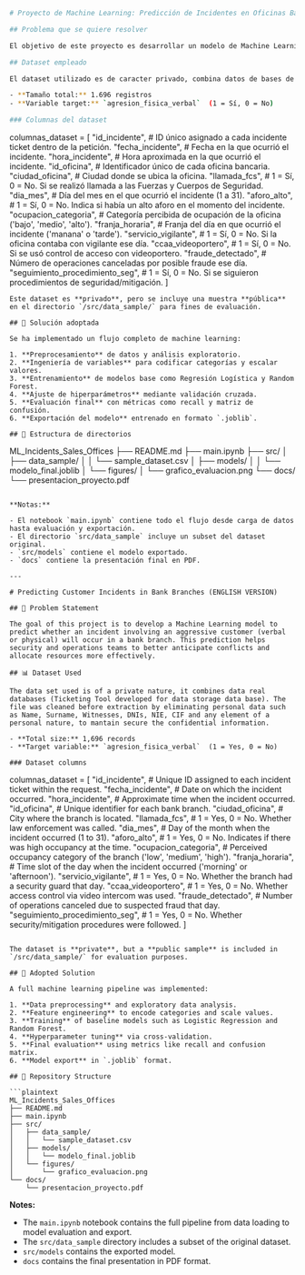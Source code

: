 ```bash
# Proyecto de Machine Learning: Predicción de Incidentes en Oficinas Bancarias

## Problema que se quiere resolver

El objetivo de este proyecto es desarrollar un modelo de Machine Learning capaz de predecir si en una oficina bancaria ocurrirá un incidente con un cliente agresivo (verbal o físico). Esto permitirá a los equipos de seguridad anticipar escenarios conflictivos y asignar recursos como vigilantes, refuerzos o medidas disuasorias de forma más eficaz.

## Dataset empleado

El dataset utilizado es de caracter privado, combina datos de bases de datos (Herramienta de Ticketing desarrollada para almacenaje de datos) reales, se limpió el fichero antes de la extracción eliminando datos personales como Nombre, Apellido, Testigos, DNIs, NIE, CIF y cualquier elemento de caracter personal, para no comprometer información confidencial.

- **Tamaño total:** 1.696 registros
- **Variable target:** `agresion_fisica_verbal`  (1 = Sí, 0 = No)

### Columnas del dataset

```
columnas_dataset = [
    "id_incidente",                # ID único asignado a cada incidente ticket dentro de la petición.
    "fecha_incidente",             # Fecha en la que ocurrió el incidente.
    "hora_incidente",              # Hora aproximada en la que ocurrió el incidente.
    "id_oficina",                  # Identificador único de cada oficina bancaria.
    "ciudad_oficina",              # Ciudad donde se ubica la oficina.
    "llamada_fcs",                 # 1 = Sí, 0 = No. Si se realizó llamada a las Fuerzas y Cuerpos de Seguridad.
    "dia_mes",                     # Día del mes en el que ocurrió el incidente (1 a 31).
    "aforo_alto",                  # 1 = Sí, 0 = No. Indica si había un alto aforo en el momento del incidente.
    "ocupacion_categoria",        # Categoría percibida de ocupación de la oficina ('bajo', 'medio', 'alto').
    "franja_horaria",             # Franja del día en que ocurrió el incidente ('manana' o 'tarde').
    "servicio_vigilante",         # 1 = Sí, 0 = No. Si la oficina contaba con vigilante ese día.
    "ccaa_videoportero",          # 1 = Sí, 0 = No. Si se usó control de acceso con videoportero.
    "fraude_detectado",           # Número de operaciones canceladas por posible fraude ese día.
    "seguimiento_procedimiento_seg",  # 1 = Sí, 0 = No. Si se siguieron procedimientos de seguridad/mitigación.
]
```
Este dataset es **privado**, pero se incluye una muestra **pública** en el directorio `/src/data_sample/` para fines de evaluación.

## 🧪 Solución adoptada

Se ha implementado un flujo completo de machine learning:

1. **Preprocesamiento** de datos y análisis exploratorio.
2. **Ingeniería de variables** para codificar categorías y escalar valores.
3. **Entrenamiento** de modelos base como Regresión Logística y Random Forest.
4. **Ajuste de hiperparámetros** mediante validación cruzada.
5. **Evaluación final** con métricas como recall y matriz de confusión.
6. **Exportación del modelo** entrenado en formato `.joblib`.

## 📂 Estructura de directorios

```
ML_Incidents_Sales_Offices
├── README.md
├── main.ipynb
├── src/
│   ├── data_sample/
│   │   └── sample_dataset.csv
│   ├── models/
│   │   └── modelo_final.joblib
│   └── figures/
│       └── grafico_evaluacion.png
└── docs/
    └── presentacion_proyecto.pdf
```

**Notas:**

- El notebook `main.ipynb` contiene todo el flujo desde carga de datos hasta evaluación y exportación.
- El directorio `src/data_sample` incluye un subset del dataset original.
- `src/models` contiene el modelo exportado.
- `docs` contiene la presentación final en PDF.

---

# Predicting Customer Incidents in Bank Branches (ENGLISH VERSION)

## 🔎 Problem Statement

The goal of this project is to develop a Machine Learning model to predict whether an incident involving an aggressive customer (verbal or physical) will occur in a bank branch. This prediction helps security and operations teams to better anticipate conflicts and allocate resources more effectively.

## 📊 Dataset Used

The data set used is of a private nature, it combines data real databases (Ticketing Tool developed for data storage data base). The file was cleaned before extraction by eliminating personal data such as Name, Surname, Witnesses, DNIs, NIE, CIF and any element of a personal nature, to mantain secure the confidential information.

- **Total size:** 1,696 records
- **Target variable:** `agresion_fisica_verbal`  (1 = Yes, 0 = No)

### Dataset columns

```
columnas_dataset = [
    "id_incidente",                # Unique ID assigned to each incident ticket within the request.
    "fecha_incidente",             # Date on which the incident occurred.
    "hora_incidente",              # Approximate time when the incident occurred.
    "id_oficina",                  # Unique identifier for each bank branch.
    "ciudad_oficina",              # City where the branch is located.
    "llamada_fcs",                 # 1 = Yes, 0 = No. Whether law enforcement was called.
    "dia_mes",                     # Day of the month when the incident occurred (1 to 31).
    "aforo_alto",                  # 1 = Yes, 0 = No. Indicates if there was high occupancy at the time.
    "ocupacion_categoria",        # Perceived occupancy category of the branch ('low', 'medium', 'high').
    "franja_horaria",             # Time slot of the day when the incident occurred ('morning' or 'afternoon').
    "servicio_vigilante",         # 1 = Yes, 0 = No. Whether the branch had a security guard that day.
    "ccaa_videoportero",          # 1 = Yes, 0 = No. Whether access control via video intercom was used.
    "fraude_detectado",           # Number of operations canceled due to suspected fraud that day.
    "seguimiento_procedimiento_seg",  # 1 = Yes, 0 = No. Whether security/mitigation procedures were followed.
]
```

The dataset is **private**, but a **public sample** is included in `/src/data_sample/` for evaluation purposes.

## 🧪 Adopted Solution

A full machine learning pipeline was implemented:

1. **Data preprocessing** and exploratory data analysis.
2. **Feature engineering** to encode categories and scale values.
3. **Training** of baseline models such as Logistic Regression and Random Forest.
4. **Hyperparameter tuning** via cross-validation.
5. **Final evaluation** using metrics like recall and confusion matrix.
6. **Model export** in `.joblib` format.

## 📂 Repository Structure

```plaintext
ML_Incidents_Sales_Offices
├── README.md
├── main.ipynb
├── src/
│   ├── data_sample/
│   │   └── sample_dataset.csv
│   ├── models/
│   │   └── modelo_final.joblib
│   └── figures/
│       └── grafico_evaluacion.png
└── docs/
    └── presentacion_proyecto.pdf
```

**Notes:**

- The `main.ipynb` notebook contains the full pipeline from data loading to model evaluation and export.
- The `src/data_sample` directory includes a subset of the original dataset.
- `src/models` contains the exported model.
- `docs` contains the final presentation in PDF format.



